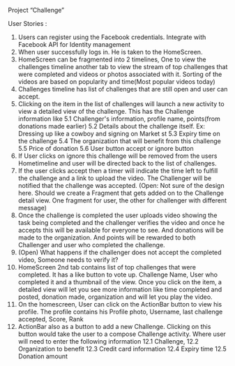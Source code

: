 Project “Challenge”

User Stories :

1. Users can register using the Facebook credentials. Integrate with Facebook API for Identity management
2. When user successfully logs in. He is taken to the HomeScreen.
3. HomeScreen can be fragmented into 2 timelines, One to view the challenges timeline another tab to view the stream of top challenges that were completed and videos or photos associated with it. Sorting of the videos are based on popularity and time(Most popular videos today)  
4. Challenges timeline has list of challenges that are still open and user can accept.
5. Clicking on the item in the list of challenges will launch a new activity to view a detailed view of the challenge. This has the Challenge information like
  5.1 Challenger's information, profile name, points(from donations made earlier)
  5.2 Details about the challenge itself. Ex: Dressing up like a cowboy and signing on Market st
  5.3 Expiry time on the challenge
  5.4 The organization that will benefit from this challenge
  5.5 Price of donation
  5.6 User button accept or ignore button
6. If User clicks on ignore this challenge will be removed from the users Hometimeline and user will be directed back to the list of challenges.
7. If the user clicks accept then a timer will indicate the time left to fulfill the challenge and a link to upload the video. The Challenger will be notified that the challenge was accepted. (Open: Not sure of the design here. Should we create a Fragment that gets added on to the Challenge detail view. One fragment for user, the other for challenger with different message)
8. Once the challenge is completed the user uploads video showing the task being completed and the challenger verifies the video and once he accepts this will be available for everyone to see. And donations will be made to the organization. And points will be rewarded to both Challenger and user who completed the challenge.
9. (Open) What happens if the challenger does not accept the completed video, Someone needs to verify it?
10. HomeScreen 2nd tab contains list of top challenges that were completed. It has a like button to vote up. Challenge Name, User who completed it and a thumbnail of the view. Once you click on the item, a detailed view will let you see more information like time completed and posted, donation made, organization and will let you play the video.
11. On the homescreen, User can click on the ActionBar button to view his profile. The profile contains his Profile photo, Username, last challenge accepted, Score, Rank
12. ActionBar also as a button to add a new Challenge. Clicking on this button would take the user to a compose Challenge activity. Where user will need to enter the following information
  12.1 Challenge,
  12.2 Organization to benefit
  12.3 Credit card information
  12.4 Expiry time
  12.5 Donation amount
